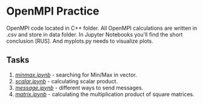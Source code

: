 # OpenMPI Practice
OpenMPI code located in C++ folder. 
All OpenMPI calculations are written in .csv and store in data folder. 
In Jupyter Notebooks you'll find the short conclusion [RUS]. 
And myplots.py needs to visualize plots. 
## Tasks
1. *[minmax.ipynb](https://github.com/Mooncake911/OpenMPI_Practice/blob/master/minmax.ipynb)* - searching for Min/Max in vector.  
2. *[scalar.ipynb](https://github.com/Mooncake911/OpenMPI_Practice/blob/master/scalar.ipynb)* - calculating scalar product.
3. *[message.ipynb](https://github.com/Mooncake911/OpenMPI_Practice/blob/master/message.ipynb)* - different ways to send messages.
4. *[matrix.ipynb](https://github.com/Mooncake911/OpenMPI_Practice/blob/master/matrix.ipynb)* - сalculating the multiplication product of square matrices.
